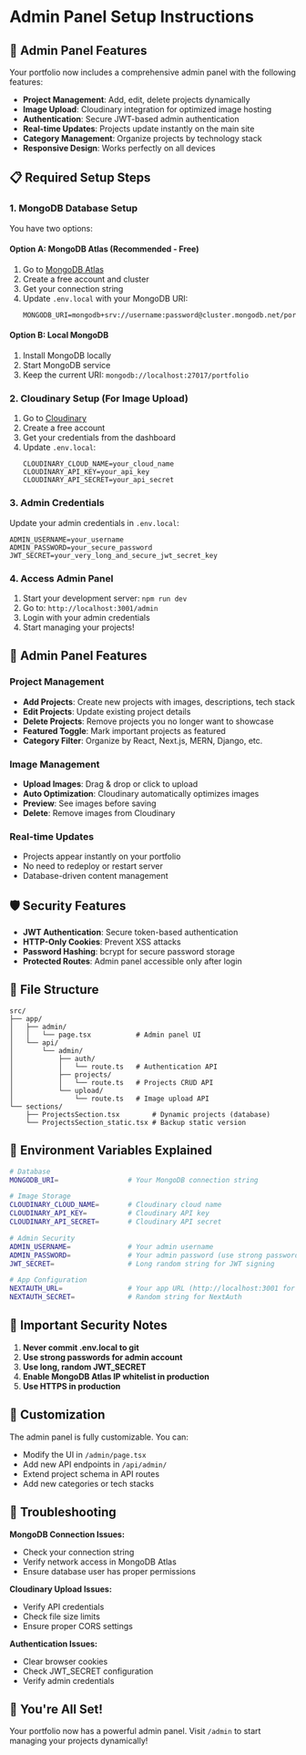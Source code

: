 # Admin Panel Setup Instructions

## 🚀 Admin Panel Features

Your portfolio now includes a comprehensive admin panel with the following features:

- **Project Management**: Add, edit, delete projects dynamically
- **Image Upload**: Cloudinary integration for optimized image hosting
- **Authentication**: Secure JWT-based admin authentication
- **Real-time Updates**: Projects update instantly on the main site
- **Category Management**: Organize projects by technology stack
- **Responsive Design**: Works perfectly on all devices

## 📋 Required Setup Steps

### 1. MongoDB Database Setup

You have two options:

#### Option A: MongoDB Atlas (Recommended - Free)
1. Go to [MongoDB Atlas](https://www.mongodb.com/atlas)
2. Create a free account and cluster
3. Get your connection string
4. Update `.env.local` with your MongoDB URI:
   ```
   MONGODB_URI=mongodb+srv://username:password@cluster.mongodb.net/portfolio
   ```

#### Option B: Local MongoDB
1. Install MongoDB locally
2. Start MongoDB service
3. Keep the current URI: `mongodb://localhost:27017/portfolio`

### 2. Cloudinary Setup (For Image Upload)

1. Go to [Cloudinary](https://cloudinary.com/)
2. Create a free account
3. Get your credentials from the dashboard
4. Update `.env.local`:
   ```
   CLOUDINARY_CLOUD_NAME=your_cloud_name
   CLOUDINARY_API_KEY=your_api_key
   CLOUDINARY_API_SECRET=your_api_secret
   ```

### 3. Admin Credentials

Update your admin credentials in `.env.local`:
```
ADMIN_USERNAME=your_username
ADMIN_PASSWORD=your_secure_password
JWT_SECRET=your_very_long_and_secure_jwt_secret_key
```

### 4. Access Admin Panel

1. Start your development server: `npm run dev`
2. Go to: `http://localhost:3001/admin`
3. Login with your admin credentials
4. Start managing your projects!

## 🎯 Admin Panel Features

### Project Management
- **Add Projects**: Create new projects with images, descriptions, tech stack
- **Edit Projects**: Update existing project details
- **Delete Projects**: Remove projects you no longer want to showcase
- **Featured Toggle**: Mark important projects as featured
- **Category Filter**: Organize by React, Next.js, MERN, Django, etc.

### Image Management
- **Upload Images**: Drag & drop or click to upload
- **Auto Optimization**: Cloudinary automatically optimizes images
- **Preview**: See images before saving
- **Delete**: Remove images from Cloudinary

### Real-time Updates
- Projects appear instantly on your portfolio
- No need to redeploy or restart server
- Database-driven content management

## 🛡️ Security Features

- **JWT Authentication**: Secure token-based authentication
- **HTTP-Only Cookies**: Prevent XSS attacks
- **Password Hashing**: bcrypt for secure password storage
- **Protected Routes**: Admin panel accessible only after login

## 📁 File Structure

```
src/
├── app/
│   ├── admin/
│   │   └── page.tsx           # Admin panel UI
│   └── api/
│       └── admin/
│           ├── auth/
│           │   └── route.ts   # Authentication API
│           ├── projects/
│           │   └── route.ts   # Projects CRUD API
│           └── upload/
│               └── route.ts   # Image upload API
└── sections/
    ├── ProjectsSection.tsx        # Dynamic projects (database)
    └── ProjectsSection_static.tsx # Backup static version
```

## 🔧 Environment Variables Explained

```bash
# Database
MONGODB_URI=                 # Your MongoDB connection string

# Image Storage
CLOUDINARY_CLOUD_NAME=       # Cloudinary cloud name
CLOUDINARY_API_KEY=          # Cloudinary API key
CLOUDINARY_API_SECRET=       # Cloudinary API secret

# Admin Security
ADMIN_USERNAME=              # Your admin username
ADMIN_PASSWORD=              # Your admin password (use strong password)
JWT_SECRET=                  # Long random string for JWT signing

# App Configuration
NEXTAUTH_URL=                # Your app URL (http://localhost:3001 for dev)
NEXTAUTH_SECRET=             # Random string for NextAuth
```

## 🚨 Important Security Notes

1. **Never commit .env.local to git**
2. **Use strong passwords for admin account**
3. **Use long, random JWT_SECRET**
4. **Enable MongoDB Atlas IP whitelist in production**
5. **Use HTTPS in production**

## 🎨 Customization

The admin panel is fully customizable. You can:

- Modify the UI in `/admin/page.tsx`
- Add new API endpoints in `/api/admin/`
- Extend project schema in API routes
- Add new categories or tech stacks

## 🐛 Troubleshooting

**MongoDB Connection Issues:**
- Check your connection string
- Verify network access in MongoDB Atlas
- Ensure database user has proper permissions

**Cloudinary Upload Issues:**
- Verify API credentials
- Check file size limits
- Ensure proper CORS settings

**Authentication Issues:**
- Clear browser cookies
- Check JWT_SECRET configuration
- Verify admin credentials

## 🎉 You're All Set!

Your portfolio now has a powerful admin panel. Visit `/admin` to start managing your projects dynamically!

